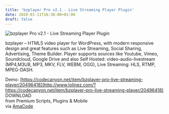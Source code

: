 ```yaml
---
title: 'bzplayer Pro v2.1 - Live Streaming Player Plugin'
date: 2020-01-11T16:38:00+01:00
draft: false
---
```


![bzplayer Pro v2.1 - Live Streaming Player Plugin](http://www.codelist.cc/uploads/posts/2019-01/1547272645_bzplayer-pro-v1.jpg "bzplayer Pro v2.1 - Live Streaming Player Plugin")  
  
bzplayer – HTML5 video player for WordPress, with modern responsive design and great features such as Live Streaming, Social Sharing, Advertising, Theme Builder. Player supports sources like Youtube, Vimeo, Soundcloud, Google Drive and also Self Hosted: video-audio-livestream (MP4,M3U8, MP3, MKV, FLV, WEBM, OGG), Live Streaming: HLS, RTMP, MPEG-DASH.  
  
Demo: [https://codecanyon.net/item/bzplayer-pro-live-streaming-player/20496418](http://www.lolinez.com/?https://codecanyon.net/item/bzplayer-pro-live-streaming-player/20496418)  
DOWNLOAD  
from Premium Scripts, Plugins & Mobile  
via [AmaCode](https://amazcode.ooo)